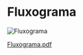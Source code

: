 # Fluxograma

![Fluxograma](https://user-images.githubusercontent.com/67662041/87810708-c7d90f80-c833-11ea-9a74-b2970b5a01a7.png)

[Fluxograma.pdf](https://github.com/simpleCod3r/PIC16F887-EXs/files/4939023/Fluxograma.pdf)
